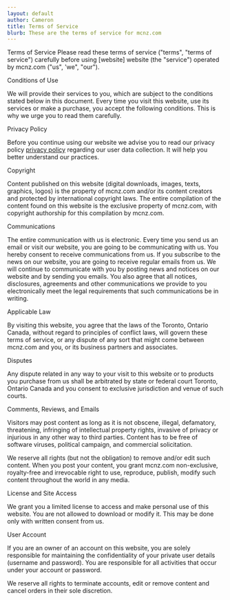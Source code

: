 ```yaml
---
layout: default
author: Cameron
title: Terms of Service
blurb: These are the terms of service for mcnz.com
---
```



Terms of Service
Please read these terms of service ("terms", "terms of service") carefully before using [website] website (the "service") operated by mcnz.com ("us", 'we", "our").

Conditions of Use

We will provide their services to you, which are subject to the conditions stated below in this document. Every time you visit this website, use its services or make a purchase, you accept the following conditions. This is why we urge you to read them carefully.

Privacy Policy

Before you continue using our website we advise you to read our privacy policy <a href="https://www.mcnz.com/2021/01/01/privacy-policy.html">privacy policy</a> regarding our user data collection. It will help you better understand our practices.

Copyright

Content published on this website (digital downloads, images, texts, graphics, logos) is the property of mcnz.com and/or its content creators and protected by international copyright laws. The entire compilation of the content found on this website is the exclusive property of mcnz.com, with copyright authorship for this compilation by mcnz.com.

Communications

The entire communication with us is electronic. Every time you send us an email or visit our website, you are going to be communicating with us. You hereby consent to receive communications from us. If you subscribe to the news on our website, you are going to receive regular emails from us. We will continue to communicate with you by posting news and notices on our website and by sending you emails. You also agree that all notices, disclosures, agreements and other communications we provide to you electronically meet the legal requirements that such communications be in writing.

Applicable Law

By visiting this website, you agree that the laws of the Toronto, Ontario Canada, without regard to principles of conflict laws, will govern these terms of service, or any dispute of any sort that might come between mcnz.com and you, or its business partners and associates.

Disputes

Any dispute related in any way to your visit to this website or to products you purchase from us shall be arbitrated by state or federal court Toronto, Ontario Canada and you consent to exclusive jurisdiction and venue of such courts.

Comments, Reviews, and Emails

Visitors may post content as long as it is not obscene, illegal, defamatory, threatening, infringing of intellectual property rights, invasive of privacy or injurious in any other way to third parties. Content has to be free of software viruses, political campaign, and commercial solicitation.

We reserve all rights (but not the obligation) to remove and/or edit such content. When you post your content, you grant mcnz.com non-exclusive, royalty-free and irrevocable right to use, reproduce, publish, modify such content throughout the world in any media.

License and Site Access

We grant you a limited license to access and make personal use of this website. You are not allowed to download or modify it. This may be done only with written consent from us.

User Account

If you are an owner of an account on this website, you are solely responsible for maintaining the confidentiality of your private user details (username and password). You are responsible for all activities that occur under your account or password.

We reserve all rights to terminate accounts, edit or remove content and cancel orders in their sole discretion.
